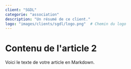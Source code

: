 ```yaml
---
client: "SGDL"
categorie: "association"
description: "Un résumé de ce client."
logo: "images/clients/sgdl/logo.png"  # Chemin du logo
---
```


# Contenu de l'article 2

Voici le texte de votre article en Markdown.
